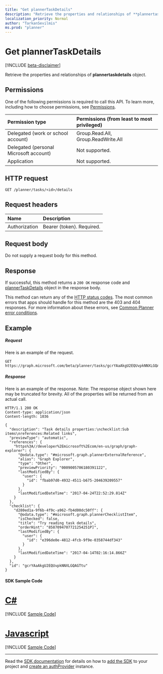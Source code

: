 ```yaml
---
title: "Get plannerTaskDetails"
description: "Retrieve the properties and relationships of **plannertaskdetails** object."
localization_priority: Normal
author: "TarkanSevilmis"
ms.prod: "planner"
---
```


# Get plannerTaskDetails

[!INCLUDE [beta-disclaimer](../../includes/beta-disclaimer.md)]

Retrieve the properties and relationships of **plannertaskdetails** object.
## Permissions
One of the following permissions is required to call this API. To learn more, including how to choose permissions, see [Permissions](/graph/permissions-reference).

|Permission type      | Permissions (from least to most privileged)              |
|:--------------------|:---------------------------------------------------------|
|Delegated (work or school account) | Group.Read.All, Group.ReadWrite.All    |
|Delegated (personal Microsoft account) | Not supported.    |
|Application | Not supported. |

## HTTP request
<!-- { "blockType": "ignored" } -->
```http
GET /planner/tasks/<id>/details
```

## Request headers
| Name      |Description|
|:----------|:----------|
| Authorization  | Bearer {token}. Required. |

## Request body
Do not supply a request body for this method.

## Response

If successful, this method returns a `200 OK` response code and [plannerTaskDetails](../resources/plannertaskdetails.md) object in the response body.

This method can return any of the [HTTP status codes](/graph/errors). The most common errors that apps should handle for this method are the 403 and 404 responses. For more information about these errors, see [Common Planner error conditions](../resources/planner-overview.md#common-planner-error-conditions).

## Example
##### Request
Here is an example of the request.
<!-- {
  "blockType": "request",
  "name": "get_plannertaskdetails"
}-->
```http
GET https://graph.microsoft.com/beta/planner/tasks/gcrYAaAkgU2EQUvpkNNXLGQAGTtu/details
```
##### Response
Here is an example of the response. Note: The response object shown here may be truncated for brevity. All of the properties will be returned from an actual call.
<!-- {
  "blockType": "response",
  "truncated": true,
  "@odata.type": "microsoft.graph.plannerTaskDetails"
} -->
```http
HTTP/1.1 200 OK
Content-type: application/json
Content-length: 1036

{
  "description": "Task details properties:\nchecklist:Sub items\nreferences:Related links",
  "previewType": "automatic",
  "references": {
    "https%3A//developer%2Emicrosoft%2Ecom/en-us/graph/graph-explorer": {
      "@odata.type": "#microsoft.graph.plannerExternalReference",
      "alias": "Graph Explorer",
      "type": "Other",
      "previewPriority": "0009005706180391122",
      "lastModifiedBy": {
        "user": {
          "id": "fbab97d0-4932-4511-b675-204639209557"
        }
      },
      "lastModifiedDateTime": "2017-04-24T22:52:29.814Z"
    }
  },
  "checklist": {
    "d280ed1a-9f6b-4f9c-a962-fb4d00dc50ff": {
      "@odata.type": "#microsoft.graph.plannerChecklistItem",
      "isChecked": false,
      "title": "Try reading task details",
      "orderHint": "8587094707721254251P]",
      "lastModifiedBy": {
        "user": {
          "id": "e396de0e-4812-4fcb-9f9e-0358744df343"
        }
      },
      "lastModifiedDateTime": "2017-04-14T02:16:14.866Z"
    }
  },
  "id": "gcrYAaAkgU2EQUvpkNNXLGQAGTtu"
}
```
#### SDK Sample Code
# [C#](#tab/CS)
[!INCLUDE [Sample Code]( ../includes/get_plannertaskdetails-CS-snippets.md)]

# [Javascript](#tab/Javascript)
[!INCLUDE [Sample Code]( ../includes/get_plannertaskdetails-Javascript-snippets.md)]

---

Read the [SDK documentation](https://docs.microsoft.com/en-us/graph/sdks/sdks-overview) for details on how to [add the SDK](https://docs.microsoft.com/en-us/graph/sdks/sdk-installation) to your project and [create an authProvider](https://docs.microsoft.com/en-us/graph/sdks/choose-authentication-providers) instance.


<!-- uuid: 8fcb5dbc-d5aa-4681-8e31-b001d5168d79
2015-10-25 14:57:30 UTC -->
<!--
{
  "type": "#page.annotation",
  "description": "Get plannerTaskDetails",
  "keywords": "",
  "section": "documentation",
  "tocPath": "",
  "suppressions": [
    "Error: /api-reference/beta/api/plannertaskdetails-get.md:\r\n      Exception processing links.\r\n    System.ArgumentException: Link Definition was null. Link text: !INCLUDE [Sample Code]( ../includes/get_plannertaskdetails-CS-snippets.md)\r\n      at ApiDoctor.Validation.DocFile.get_LinkDestinations()\r\n      at ApiDoctor.Validation.DocSet.ValidateLinks(Boolean includeWarnings, String[] relativePathForFiles, IssueLogger issues, Boolean requireFilenameCaseMatch, Boolean printOrphanedFiles)",
    "Error: /api-reference/beta/api/plannertaskdetails-get.md:\r\n      Exception processing links.\r\n    System.ArgumentException: Link Definition was null. Link text: !INCLUDE [Sample Code]( ../includes/get_plannertaskdetails-Javascript-snippets.md)\r\n      at ApiDoctor.Validation.DocFile.get_LinkDestinations()\r\n      at ApiDoctor.Validation.DocSet.ValidateLinks(Boolean includeWarnings, String[] relativePathForFiles, IssueLogger issues, Boolean requireFilenameCaseMatch, Boolean printOrphanedFiles)",
    "Error: /api-reference/beta/api/plannertaskdetails-get.md:\r\n      Exception processing links.\r\n    System.ArgumentException: Link Definition was null. Link text: !INCLUDE [beta-disclaimer](../../includes/beta-disclaimer.md)\r\n      at ApiDoctor.Validation.DocFile.get_LinkDestinations()\r\n      at ApiDoctor.Validation.DocSet.ValidateLinks(Boolean includeWarnings, String[] relativePathForFiles, IssueLogger issues, Boolean requireFilenameCaseMatch, Boolean printOrphanedFiles)"
  ]
}
-->
